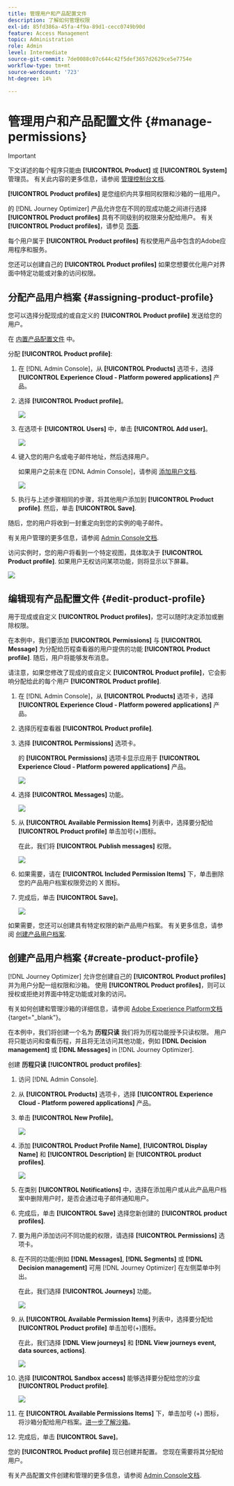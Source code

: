 ```yaml
---
title: 管理用户和产品配置文件
description: 了解如何管理权限
exl-id: 85fd386a-45fa-4f9a-89d1-cecc0749b90d
feature: Access Management
topic: Administration
role: Admin
level: Intermediate
source-git-commit: 7de0088c07c644c42f5def3657d2629ce5e7754e
workflow-type: tm+mt
source-wordcount: '723'
ht-degree: 14%

---
```


# 管理用户和产品配置文件 {#manage-permissions}

>[!IMPORTANT]
>
> 下文详述的每个程序只能由 **[!UICONTROL Product]** 或 **[!UICONTROL System]** 管理员。 有关此内容的更多信息，请参阅 [管理控制台文档](https://helpx.adobe.com/enterprise/admin-guide.html/enterprise/using/admin-roles.ug.html).

**[!UICONTROL Product profiles]** 是您组织内共享相同权限和沙箱的一组用户。

的 [!DNL Journey Optimizer] 产品允许您在不同的现成功能之间进行选择 **[!UICONTROL Product profiles]** 具有不同级别的权限来分配给用户。 有关 **[!UICONTROL Product profiles]**，请参见 [页面](ootb-product-profiles.md).

每个用户属于 **[!UICONTROL Product profiles]** 有权使用产品中包含的Adobe应用程序和服务。

您还可以创建自己的 **[!UICONTROL Product profiles]** 如果您想要优化用户对界面中特定功能或对象的访问权限。

## 分配产品用户档案 {#assigning-product-profile}

您可以选择分配现成的或自定义的 **[!UICONTROL Product profile]** 发送给您的用户。

在 [内置产品配置文件](ootb-product-profiles.md) 中。

分配 **[!UICONTROL Product profile]**:

1. 在 [!DNL Admin Console]，从 **[!UICONTROL Products]** 选项卡，选择 **[!UICONTROL Experience Cloud - Platform powered applications]** 产品。

1. 选择 **[!UICONTROL Product profile]**。

   ![](../assets/do-not-localize/access_control_2.png)

1. 在选项卡 **[!UICONTROL Users]** 中，单击 **[!UICONTROL Add user]**。

   ![](../assets/do-not-localize/access_control_3.png)

1. 键入您的用户名或电子邮件地址，然后选择用户。

   如果用户之前未在 [!DNL Admin Console]，请参阅 [添加用户文档](https://helpx.adobe.com/enterprise/admin-guide.html/enterprise/using/manage-users-individually.ug.html#add-users).

   ![](../assets/do-not-localize/access_control_4.png)

1. 执行与上述步骤相同的步骤，将其他用户添加到 **[!UICONTROL Product profile]**. 然后，单击 **[!UICONTROL Save]**.

随后，您的用户将收到一封重定向到您的实例的电子邮件。

有关用户管理的更多信息，请参阅 [Admin Console文档](https://helpx.adobe.com/enterprise/admin-guide.html/enterprise/using/manage-users-individually.ug.html).

访问实例时，您的用户将看到一个特定视图，具体取决于 **[!UICONTROL Product profile]**. 如果用户无权访问某项功能，则将显示以下屏幕。

![](../assets/do-not-localize/access_control_1.png)

## 编辑现有产品配置文件 {#edit-product-profile}

用于现成或自定义 **[!UICONTROL Product profiles]**，您可以随时决定添加或删除权限。

在本例中，我们要添加 **[!UICONTROL Permissions]** 与 **[!UICONTROL Message]** 为分配给历程查看器的用户提供的功能 **[!UICONTROL Product profile]**. 随后，用户将能够发布消息。

请注意，如果您修改了现成的或自定义 **[!UICONTROL Product profile]**，它会影响分配给此的每个用户 **[!UICONTROL Product profile]**.

1. 在 [!DNL Admin Console]，从 **[!UICONTROL Products]** 选项卡，选择 **[!UICONTROL Experience Cloud - Platform powered applications]** 产品。

1. 选择历程查看器 **[!UICONTROL Product profile]**.

1. 选择 **[!UICONTROL Permissions]** 选项卡。

   的 **[!UICONTROL Permissions]** 选项卡显示应用于 **[!UICONTROL Experience Cloud - Platform powered applications]** 产品。

   ![](../assets/do-not-localize/access_control_5.png)

1. 选择 **[!UICONTROL Messages]** 功能。

   ![](../assets/do-not-localize/access_control_6.png)

1. 从 **[!UICONTROL Available Permission Items]** 列表中，选择要分配给 **[!UICONTROL Product profile]** 单击加号(+)图标。

   在此，我们将 **[!UICONTROL Publish messages]** 权限。

   ![](../assets/do-not-localize/access_control_7.png)

1. 如果需要，请在 **[!UICONTROL Included Permission Items]** 下，单击删除您的产品用户档案权限旁边的 X 图标。

1. 完成后，单击 **[!UICONTROL Save]**。

   ![](../assets/do-not-localize/access_control_8.png)

如果需要，您还可以创建具有特定权限的新产品用户档案。 有关更多信息，请参阅 [创建产品用户档案](#create-product-profile).

## 创建产品用户档案 {#create-product-profile}

[!DNL Journey Optimizer] 允许您创建自己的 **[!UICONTROL Product profiles]** 并为用户分配一组权限和沙箱。 使用 **[!UICONTROL Product profiles]**，则可以授权或拒绝对界面中特定功能或对象的访问。

有关如何创建和管理沙箱的详细信息，请参阅 [Adobe Experience Platform文档](https://experienceleague.adobe.com/docs/experience-platform/sandbox/ui/user-guide.html){target=&quot;_blank&quot;}。

在本例中，我们将创建一个名为 **历程只读** 我们将为历程功能授予只读权限。 用户将只能访问和查看历程，并且将无法访问其他功能，例如 **[!DNL  Decision management]** 或 **[!DNL Messages]** in [!DNL Journey Optimizer].

创建 **历程只读** **[!UICONTROL product profiles]**:

1. 访问 [!DNL Admin Console].

1. 从 **[!UICONTROL Products]** 选项卡，选择 **[!UICONTROL Experience Cloud - Platform powered applications]** 产品。

1. 单击 **[!UICONTROL New Profile]**。

   ![](../assets/do-not-localize/access_control_9.png)

1. 添加 **[!UICONTROL Product Profile Name]**, **[!UICONTROL Display Name]** 和 **[!UICONTROL Description]** 新 **[!UICONTROL product profiles]**.

   ![](../assets/do-not-localize/access_control_10.png)

1. 在类别 **[!UICONTROL Notifications]** 中，选择在添加用户或从此产品用户档案中删除用户时，是否会通过电子邮件通知用户。

1. 完成后，单击 **[!UICONTROL Save]** 选择您新创建的 **[!UICONTROL product profiles]**.

1. 要为用户添加访问不同功能的权限，请选择 **[!UICONTROL Permissions]** 选项卡。

1. 在不同的功能(例如 **[!DNL Messages]**, **[!DNL Segments]** 或 **[!DNL Decision management]** 可用 [!DNL Journey Optimizer] 在左侧菜单中列出。

   在此，我们选择 **[!UICONTROL Journeys]** 功能。

   ![](../assets/do-not-localize/access_control_11.png)

1. 从 **[!UICONTROL Available Permission Items]** 列表中，选择要分配给 **[!UICONTROL Product profile]** 单击加号(+)图标。

   在此，我们选择 **[!DNL View journeys]** 和 **[!DNL View journeys event, data sources, actions]**.

   ![](../assets/do-not-localize/access_control_12.png)

1. 选择 **[!UICONTROL Sandbox access]** 能够选择要分配给您的沙盒 **[!UICONTROL Product profile]**.

   ![](../assets/do-not-localize/access_control_13.png)

1. 在 **[!UICONTROL Available Permissions Items]** 下，单击加号 (+) 图标，将沙箱分配给用户档案。[进一步了解沙箱](sandboxes.md)。

1. 完成后，单击 **[!UICONTROL Save]**。

您的 **[!UICONTROL Product profile]** 现已创建并配置。 您现在需要将其分配给用户。

有关产品配置文件创建和管理的更多信息，请参阅 [Admin Console文档](https://helpx.adobe.com/enterprise/admin-guide.html/enterprise/using/manage-product-profiles.ug.html).
